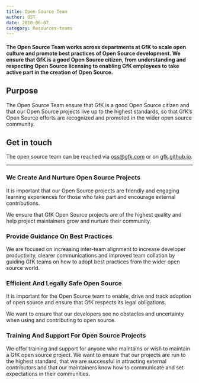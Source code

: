```yaml
---
title: Open Source Team
author: OST
date: 2018-06-07
category: Resources-teams
---
```


#### The Open Source Team works across departments at GfK to scale open culture and promote best practices of Open Source development. We ensure that GfK is a good Open Source citizen, from understanding and respecting Open Source licensing to enabling GfK employees to take active part in the creation of Open Source.

## Purpose
The Open Source Team ensure that GfK is a good Open Source citizen and that our Open Source projects live up to the highest standards, so that GfK’s Open Source efforts are recognized and promoted in the wider open source community.

## Get in touch
The open source team can be reached via [oss@gfk.com](oss@gfk.com) or on [gfk.github.io](https://gfk.github.io).

---

### We Create And Nurture Open Source Projects
It is important that our Open Source projects are friendly and engaging learning experiences for those who take part and encourage external contributions.

We ensure that GfK Open Source projects are of the highest quality and help project maintainers grow and nurture their community.

### Provide Guidance On Best Practices
We are focused on increasing inter-team alignment to increase developer productivity, clearer communications and improved team collation by guiding GfK teams on how to adopt best practices from the wider open source world.

### Efficient And Legally Safe Open Source
It is important for the Open Source team to enable, drive and track adoption of open source and ensure that GfK respects its legal obligations.

We want to ensure that our developers see no obstacles and uncertainty when using and contributing to open source.

### Training And Support For Open Source Projects
We offer training and support for anyone who maintains or wish to maintain a GfK open source project.
We want to ensure that our projects are run to the highest standard, that we are successful in attracting external contributors and that our maintainers know how to communicate and set expectations in their communities.
